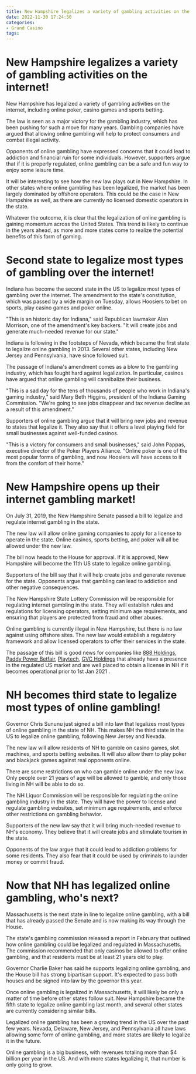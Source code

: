 ```yaml
---
title: New Hampshire legalizes a variety of gambling activities on the internet!
date: 2022-11-30 17:24:50
categories:
- Grand Casino
tags:
---
```



#  New Hampshire legalizes a variety of gambling activities on the internet!

New Hampshire has legalized a variety of gambling activities on the internet, including online poker, casino games and sports betting.

The law is seen as a major victory for the gambling industry, which has been pushing for such a move for many years. Gambling companies have argued that allowing online gambling will help to protect consumers and combat illegal activity.

Opponents of online gambling have expressed concerns that it could lead to addiction and financial ruin for some individuals. However, supporters argue that if it is properly regulated, online gambling can be a safe and fun way to enjoy some leisure time.

It will be interesting to see how the new law plays out in New Hampshire. In other states where online gambling has been legalized, the market has been largely dominated by offshore operators. This could be the case in New Hampshire as well, as there are currently no licensed domestic operators in the state.

Whatever the outcome, it is clear that the legalization of online gambling is gaining momentum across the United States. This trend is likely to continue in the years ahead, as more and more states come to realize the potential benefits of this form of gaming.

#  Second state to legalize most types of gambling over the internet!

Indiana has become the second state in the US to legalize most types of gambling over the internet. The amendment to the state's constitution, which was passed by a wide margin on Tuesday, allows Hoosiers to bet on sports, play casino games and poker online.

"This is an historic day for Indiana," said Republican lawmaker Alan Morrison, one of the amendment's key backers. "It will create jobs and generate much-needed revenue for our state."

Indiana is following in the footsteps of Nevada, which became the first state to legalize online gambling in 2013. Several other states, including New Jersey and Pennsylvania, have since followed suit.

The passage of Indiana's amendment comes as a blow to the gambling industry, which has fought hard against legalization. In particular, casinos have argued that online gambling will cannibalize their business.

"This is a sad day for the tens of thousands of people who work in Indiana's gaming industry," said Mary Beth Higgins, president of the Indiana Gaming Commission. "We're going to see jobs disappear and tax revenue decline as a result of this amendment."

Supporters of online gambling argue that it will bring new jobs and revenue to states that legalize it. They also say that it offers a level playing field for small businesses against well-funded casinos.

"This is a victory for consumers and small businesses," said John Pappas, executive director of the Poker Players Alliance. "Online poker is one of the most popular forms of gambling, and now Hoosiers will have access to it from the comfort of their home."

#  New Hampshire opens up their internet gambling market!

On July 31, 2019, the New Hampshire Senate passed a bill to legalize and regulate internet gambling in the state.

The new law will allow online gaming companies to apply for a license to operate in the state. Online casinos, sports betting, and poker will all be allowed under the new law.

The bill now heads to the House for approval. If it is approved, New Hampshire will become the 11th US state to legalize online gambling.

Supporters of the bill say that it will help create jobs and generate revenue for the state. Opponents argue that gambling can lead to addiction and other negative consequences.

The New Hampshire State Lottery Commission will be responsible for regulating internet gambling in the state. They will establish rules and regulations for licensing operators, setting minimum age requirements, and ensuring that players are protected from fraud and other abuses.

Online gambling is currently illegal in New Hampshire, but there is no law against using offshore sites. The new law would establish a regulatory framework and allow licensed operators to offer their services in the state.

The passage of this bill is good news for companies like [888 Holdings](https://www.888holdingsplc.com/), [Paddy Power Betfair](https://www.paddypowerbetfairplc.com/), [Playtech](https://www.playtechplc.com/), [GVC Holdings](https://www.gvcholdingsplc.com/) that already have a presence in the regulated US market and are well placed to obtain a license in NH if it becomes operational prior to 1st Jan 2021 .

#  NH becomes third state to legalize most types of online gambling!

Governor Chris Sununu just signed a bill into law that legalizes most types of online gambling in the state of NH. This makes NH the third state in the US to legalize online gambling, following New Jersey and Nevada.

The new law will allow residents of NH to gamble on casino games, slot machines, and sports betting websites. It will also allow them to play poker and blackjack games against real opponents online.

There are some restrictions on who can gamble online under the new law. Only people over 21 years of age will be allowed to gamble, and only those living in NH will be able to do so.

The NH Liquor Commission will be responsible for regulating the online gambling industry in the state. They will have the power to license and regulate gambling websites, set minimum age requirements, and enforce other restrictions on gambling behavior.

Supporters of the new law say that it will bring much-needed revenue to NH's economy. They believe that it will create jobs and stimulate tourism in the state.

Opponents of the law argue that it could lead to addiction problems for some residents. They also fear that it could be used by criminals to launder money or commit fraud.

#  Now that NH has legalized online gambling, who's next?

Massachusetts is the next state in line to legalize online gambling, with a bill that has already passed the Senate and is now making its way through the House.

The state's gambling commission released a report in February that outlined how online gambling could be legalized and regulated in Massachusetts. The commission recommended that only casinos be allowed to offer online gambling, and that residents must be at least 21 years old to play.

Governor Charlie Baker has said he supports legalizing online gambling, and the House bill has strong bipartisan support. It's expected to pass both houses and be signed into law by the governor this year.

Once online gambling is legalized in Massachusetts, it will likely be only a matter of time before other states follow suit. New Hampshire became the fifth state to legalize online gambling last month, and several other states are currently considering similar bills.

Legalized online gambling has been a growing trend in the US over the past few years. Nevada, Delaware, New Jersey, and Pennsylvania all have laws allowing some form of online gambling, and more states are likely to legalize it in the future.

Online gambling is a big business, with revenues totaling more than $4 billion per year in the US. And with more states legalizing it, that number is only going to grow.